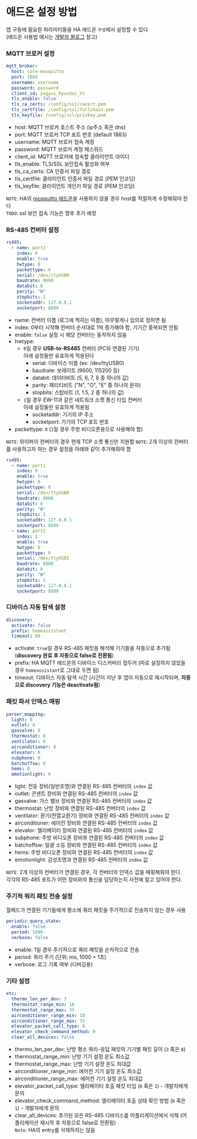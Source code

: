 # 애드온 설정 방법
앱 구동에 필요한 파라미터들을 HA 애드온 `구성`에서 설정할 수 있다<br>
(애드온 사용법 예시는 [개발자 블로그](https://yogyui.tistory.com/entry/Home-Assistant-add-on-%EA%B0%9C%EB%B0%9C-%EC%9D%BC%EC%A7%80-2-%EB%B2%A0%ED%83%80%EB%B2%84%EC%A0%84-%EB%A6%B4%EB%A6%AC%EC%A6%88) 참고)

### MQTT 브로커 설정
```yaml
mqtt_broker:
  host: core-mosquitto
  port: 1883
  username: username
  password: password
  client_id: yogyui_hyundai_ht
  tls_enable: false
  tls_ca_certs: /config/ssl/cacert.pem
  tls_certfile: /config/ssl/fullchain.pem
  tls_keyfile: /config/ssl/privkey.pem
```
- host: MQTT 브로커 호스트 주소 (ip주소 혹은 dns)
- port: MQTT 브로커 TCP 포트 번호 (default 1883)
- username: MQTT 브로커 접속 계정
- password: MQTT 브로커 계정 패스워드
- client_id: MQTT 브로커에 접속할 클라이언트 아이디
- tls_enable: TLS/SSL 보안접속 활성화 여부
- tls_ca_certs: CA 인증서 파일 경로
- tls_certfile: 클라이언트 인증서 파일 경로 (PEM 인코딩)
- tls_keyfile: 클라이언트 개인키 파일 경로 (PEM 인코딩)

`NOTE`: HA의 [mosquitto 애드온](https://github.com/home-assistant/addons/tree/master/mosquitto)을 사용하지 않을 경우 host를 적절하게 수정해줘야 한다<br>
`TODO`: ssl 보안 접속 기능은 향후 추가 예정<br>

### RS-485 컨버터 설정
```yaml
rs485:
  - name: port1
    index: 0
    enable: true
    hwtype: 0
    packettype: 0
    serial: /dev/ttyUSB0
    baudrate: 9600
    databit: 8
    parity: "N"
    stopbits: 1
    socketaddr: 127.0.0.1
    socketport: 8899
```
- name: 컨버터 이름 (로그에 찍히는 이름), 아무렇게나 임의로 정하면 됨
- index: 0부터 시작해 컨버터 순서대로 1씩 증가해야 함, 기기간 중복되면 안됨
- enable: `false` 설정 시 해당 컨버터는 동작하지 않음
- hwtype: 
  - `0`일 경우 **USB-to-RS485** 컨버터 (PC와 연결된 기기) <br>
    아래 설정들만 유효하게 적용된다
    - serial: 디바이스 이름 (ex: /dev/ttyUSB0)
    - baudrate: 보레이트 (9600, 115200 등)
    - databit: 데이터비트 (5, 6, 7, 8 중 하나의 값)
    - parity: 패리티비트 ("N", "O", "E" 중 하나의 문자)
    - stopbits: 스탑비트 (1, 1.5, 2 중 하나의 값)
  - `1`일 경우 EW-11과 같은 네트워크 소켓 통신 타입 컨버터 <br>
    아래 설정들만 유효하게 적용됨
    - socketaddr: 기기의 IP 주소
    - socketport: 기기의 TCP 포트 번호
- packettype: `0` (`1`일 경우 주방 비디오폰용으로 사용해야 함)

`NOTE`: 와이파이 컨버터의 경우 현재 TCP 소켓 통신만 지원함
`NOTE`: 2개 이상의 컨버터를 사용하고자 하는 경우 설정을 아래와 같이 추가해줘야 함
  ```yaml
  rs485:
    - name: port1
      index: 0
      enable: true
      hwtype: 0
      packettype: 0
      serial: /dev/ttyUSB0
      baudrate: 9600
      databit: 8
      parity: "N"
      stopbits: 1
      socketaddr: 127.0.0.1
      socketport: 8899
    - name: port2
      index: 1
      enable: true
      hwtype: 0
      packettype: 0
      serial: /dev/ttyUSB1
      baudrate: 9600
      databit: 8
      parity: "N"
      stopbits: 1
      socketaddr: 127.0.0.1
      socketport: 8899
  ```

### 디바이스 자동 탐색 설정
```yaml
discovery:
  activate: false
  prefix: homeassistant
  timeout: 60
```
- activate: `true`일 경우 RS-485 패킷을 해석해 기기들을 자동으로 추가됨(**discovery 완료 후 자동으로 false로 전환됨**)
- prefix: HA MQTT 애드온의 디바이스 디스커버리 접두어 (따로 설정하지 않았을 경우 `homeassistant`로 그대로 두면 됨)
- timeout: 디바이스 자동 탐색 시간 (시간이 지난 후 앱이 자동으로 재시작되며, **자동으로 discovery 기능은 deactivate됨**)

### 패킷 파서 인덱스 매핑
```yaml
parser_mapping:
  light: 0
  outlet: 0
  gasvalve: 0
  thermostat: 0
  ventilator: 0
  airconditioner: 0
  elevator: 0
  subphone: 0
  batchoffsw: 0
  hems: 0
  emotionlight: 0
```
- light: 전등 장비(일반조명)와 연결된 RS-485 컨버터의 `index` 값
- outlet: 콘센트 장비와 연결된 RS-485 컨버터의 `index` 값
- gasvalve: 가스 밸브 장비와 연결된 RS-485 컨버터의 `index` 값
- thermostat: 난방 장비와 연결된 RS-485 컨버터의 `index` 값
- ventilator: 환기(전열교환기) 장비와 연결된 RS-485 컨버터의 `index` 값
- airconditioner: 에어컨 장비와 연결된 RS-485 컨버터의 `index` 값
- elevator: 엘리베이터 장비와 연결된 RS-485 컨버터의 `index` 값
- subphone: 주방 비디오폰 장비와 연결된 RS-485 컨버터의 `index` 값
- batchoffsw: 일괄 소등 장비와 연결된 RS-485 컨버터의 `index` 값
- hems: 주방 비디오폰 장비와 연결된 RS-485 컨버터의 `index` 값
- emotionlight: 감성조명과 연결된 RS-485 컨버터의 `index` 값

`NOTE`: 2개 이상의 컨버터가 연결된 경우, 각 컨버터의 인덱스 값을 매핑해줘야 한다.<br>
각각의 RS-485 포트가 어떤 장비와의 통신을 담당하는지 사전에 알고 있어야 한다.

### 주기적 쿼리 패킷 전송 설정
월패드가 연결된 기기들에게 평소에 쿼리 패킷을 주기적으로 전송하지 않는 경우 사용
```yaml
periodic_query_state:
  enable: false
  period: 1000
  verbose: false
```
- enable: 1일 경우 주기적으로 쿼리 패킷을 순차적으로 전송
- period: 쿼리 주기 (단위: ms, 1000 = 1초)
- verbose: 로그 기록 여부 (디버깅용)

### 기타 설정
```yaml
etc: 
  thermo_len_per_dev: 3
  thermostat_range_min: 18
  thermostat_range_max: 35
  airconditioner_range_min: 18
  airconditioner_range_max: 35
  elevator_packet_call_type: 0
  elevator_check_command_method: 0
  clear_all_devices: false
```
- thermo_len_per_dev: 난방 평소 쿼리-응답 패킷의 기기별 패킷 길이 (`3` 혹은 `8`)
- thermostat_range_min: 난방 기기 설정 온도 최소값
- thermostat_range_max: 난방 기기 설정 온도 최대값
- airconditioner_range_min: 에어컨 기기 설정 온도 최소값
- airconditioner_range_max: 에어컨 기기 설정 온도 최대값
- elevator_packet_call_type: 엘리베이터 호출 패킷 타입 (`0` 혹은 `1`) - 개발자에게 문의
- elevator_check_command_method: 엘리베이터 호출 상태 확인 방법 (`0` 혹은 `1`) - 개발자에게 문의
- clear_all_devices: 추가된 모든 RS-485 디바이스를 어플리케이션에서 삭제 (어플리케이션 재시작 후 자동으로 false로 전환됨)<br>
  `Note`: HA의 entry를 삭제하지는 않음
